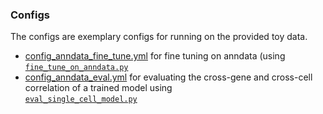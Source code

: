 ### Configs

The configs are exemplary configs for running on the provided toy data.

- [config_anndata_fine_tune.yml](./config_anndata_fine_tune.yml) 
  for fine tuning on anndata (using 
  [`fine_tune_on_anndata.py`](../training/fine_tune_on_anndata.py)
- [config_anndata_eval.yml](./config_anndata_eval.yml) 
  for evaluating the cross-gene and cross-cell correlation of a trained 
  model using  
  [`eval_single_cell_model.py`](../training/eval_single_cell_model.py)  
